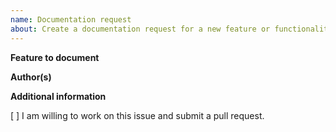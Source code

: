 ```yaml
---
name: Documentation request
about: Create a documentation request for a new feature or functionality change.
---
```


**Feature to document**

<!-- Name of the feature(s) and a link to related pull request of the feature implementation. -->

**Author(s)**

<!-- Mention feature author(s) in order to know who is assignable for review outside of the documentation team. -->

**Additional information**

<!-- Please provide any additional information that is required in order to document the feature in the best possible way or say N/A if linked PR has more than enough details. -->

[ ] I am willing to work on this issue and submit a pull request.
